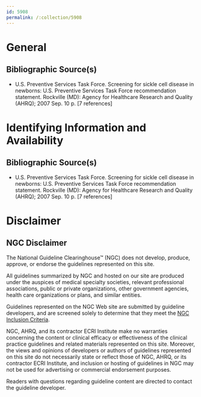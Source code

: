```yaml
---
id: 5908
permalink: /:collection/5908
---
```


# General

## Bibliographic Source(s)

- U.S. Preventive Services Task Force. Screening for sickle cell disease in newborns: U.S. Preventive Services Task Force recommendation statement. Rockville (MD): Agency for Healthcare Research and Quality (AHRQ); 2007 Sep. 10 p. [7 references]

# Identifying Information and Availability

## Bibliographic Source(s)

- U.S. Preventive Services Task Force. Screening for sickle cell disease in newborns: U.S. Preventive Services Task Force recommendation statement. Rockville (MD): Agency for Healthcare Research and Quality (AHRQ); 2007 Sep. 10 p. [7 references]

# Disclaimer

## NGC Disclaimer

The National Guideline Clearinghouse™ (NGC) does not develop, produce, approve, or endorse the guidelines represented on this site.

All guidelines summarized by NGC and hosted on our site are produced under the auspices of medical specialty societies, relevant professional associations, public or private organizations, other government agencies, health care organizations or plans, and similar entities.

Guidelines represented on the NGC Web site are submitted by guideline developers, and are screened solely to determine that they meet the [NGC Inclusion Criteria](/help-and-about/summaries/inclusion-criteria).

NGC, AHRQ, and its contractor ECRI Institute make no warranties concerning the content or clinical efficacy or effectiveness of the clinical practice guidelines and related materials represented on this site. Moreover, the views and opinions of developers or authors of guidelines represented on this site do not necessarily state or reflect those of NGC, AHRQ, or its contractor ECRI Institute, and inclusion or hosting of guidelines in NGC may not be used for advertising or commercial endorsement purposes.

Readers with questions regarding guideline content are directed to contact the guideline developer.


